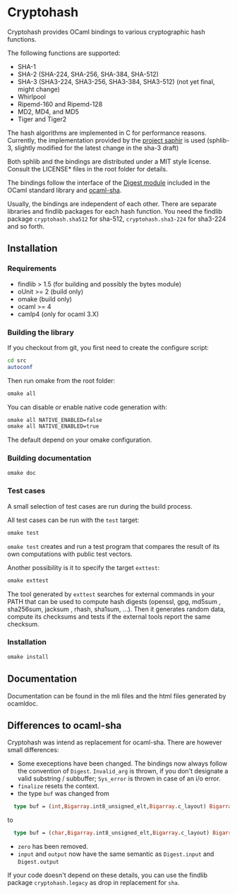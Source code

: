# Cryptohash

Cryptohash provides OCaml bindings to various cryptographic hash functions.

The following functions are supported:

* SHA-1
* SHA-2 (SHA-224, SHA-256, SHA-384, SHA-512)
* SHA-3 (SHA3-224, SHA3-256, SHA3-384, SHA3-512) (not yet final, might change)
* Whirlpool
* Ripemd-160 and Ripemd-128
* MD2, MD4, and MD5
* Tiger and Tiger2

The hash algorithms are implemented in C for performance reasons.
Currently, the implementation provided by the [project
saphir](http://www.saphir2.com/sphlib/) is used (sphlib-3, slightly
modified for the latest change in the sha-3 draft)

Both sphlib and the bindings are distributed under a MIT style
license. Consult the LICENSE* files in the root folder for details.

The bindings follow the interface of the [Digest
module](http://caml.inria.fr/pub/docs/manual-ocaml/libref/Digest.html)
included in the OCaml standard library and
[ocaml-sha](https://github.com/vincenthz/ocaml-sha).

Usually, the bindings are independent of each other. There are
separate libraries and findlib packages for each hash function. You
need the findlib package `cryptohash.sha512` for sha-512,
`cryptohash.sha3-224` for sha3-224 and so forth.

## Installation

### Requirements

* findlib > 1.5 (for building and possibly the bytes module)
* oUnit >= 2 (build only)
* omake (build only)
* ocaml >= 4
* camlp4 (only for ocaml 3.X)

### Building the library

If you checkout from git, you first need to create the configure
script:

```bash
cd src
autoconf
```

Then run omake from the root folder:

```bash
omake all
```

You can disable or enable native code generation with:

```bash
omake all NATIVE_ENABLED=false
omake all NATIVE_ENABLED=true
```

The default depend on your omake configuration.

### Building documentation

```bash
omake doc
```

### Test cases

A small selection of test cases are run during the build process.

All test cases can be run with the `test` target:
```bash
omake test
```

`omake test` creates and run a test program that compares the result
of its own computations with public test vectors.

Another possibility is it to specify the target `exttest`:
```bash
omake exttest
```

The tool generated by `exttest` searches for external commands in your
PATH that can be used to compute hash digests (openssl, gpg, md5sum ,
sha256sum, jacksum , rhash, sha1sum, ...). Then it generates random
data, compute its checksums and tests if the external tools report the
same checksum.


### Installation

```bash
omake install
```

## Documentation

Documentation can be found in the mli files and the html files
generated by ocamldoc.

## Differences to ocaml-sha

Cryptohash was intend as replacement for ocaml-sha. There are however small differences:

* Some execeptions have been changed. The bindings now always follow the convention of `Digest`.
  `Invalid_arg` is thrown, if you don't designate a valid substring / subbuffer;
  `Sys_error` is thrown in case of an i/o error.
* `finalize` resets the context.
* the type `buf` was changed from
```ocaml
  type buf = (int,Bigarray.int8_unsigned_elt,Bigarray.c_layout) Bigarray.Array1.t
```
  to
```ocaml
  type buf = (char,Bigarray.int8_unsigned_elt,Bigarray.c_layout) Bigarray.Array1.t
```
* `zero` has been removed.
* `input` and `output` now have the same semantic as `Digest.input` and `Digest.output`

If your code doesn't depend on these details, you can use the findlib
package `cryptohash.legacy` as drop in replacement for `sha`.
